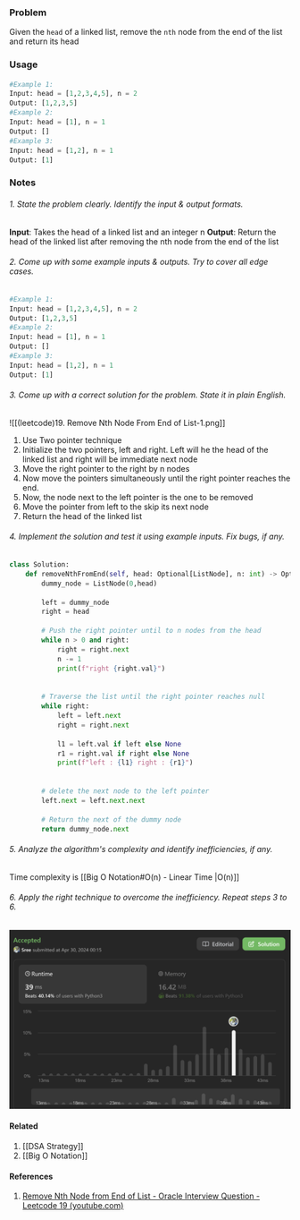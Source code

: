 ### Problem 
Given the `head` of a linked list, remove the `nth` node from the end of the list and return its head

### Usage 
```python 
#Example 1:
Input: head = [1,2,3,4,5], n = 2
Output: [1,2,3,5]
#Example 2:
Input: head = [1], n = 1
Output: []
#Example 3:
Input: head = [1,2], n = 1
Output: [1]
```
### Notes 
###### 1. State the problem clearly. Identify the input & output formats.
**Input**: 
Takes the head of a linked list and an integer n 
**Output**:
Return the head of the linked list after removing the nth node from the end of the list 
###### 2. Come up with some example inputs & outputs. Try to cover all edge cases.
```python 
#Example 1:
Input: head = [1,2,3,4,5], n = 2
Output: [1,2,3,5]
#Example 2:
Input: head = [1], n = 1
Output: []
#Example 3:
Input: head = [1,2], n = 1
Output: [1]
```
###### 3. Come up with a correct solution for the problem. State it in plain English.
![[(leetcode)19. Remove Nth Node From End of List-1.png]]
1. Use Two pointer technique 
2. Initialize the two pointers, left and right. Left will he the head of the linked list and right will be immediate next node 
3. Move the right pointer to the right by n nodes 
4. Now move the pointers simultaneously until the right pointer reaches the end. 
5. Now, the node next to the left pointer is the one to be removed 
6. Move the pointer from left to the skip its next node 
7. Return the head of the linked list
###### 4. Implement the solution and test it using example inputs. Fix bugs, if any.
```python
class Solution:
    def removeNthFromEnd(self, head: Optional[ListNode], n: int) -> Optional[ListNode]:
        dummy_node = ListNode(0,head)

        left = dummy_node
        right = head 

        # Push the right pointer until to n nodes from the head 
        while n > 0 and right: 
            right = right.next 
            n -= 1 
            print(f"right {right.val}")
        

        # Traverse the list until the right pointer reaches null
        while right: 
            left = left.next 
            right = right.next

            l1 = left.val if left else None 
            r1 = right.val if right else None 
            print(f"left : {l1} right : {r1}")


        # delete the next node to the left pointer  
        left.next = left.next.next 

        # Return the next of the dummy node 
        return dummy_node.next
```

###### 5. Analyze the algorithm's complexity and identify inefficiencies, if any.
Time complexity is [[Big O Notation#O(n) - Linear Time |O(n)]] 

###### 6. Apply the right technique to overcome the inefficiency. Repeat steps 3 to 6.


<img src="img/problem 19.png"/>

#### Related 
1. [[DSA Strategy]]
2. [[Big O Notation]]



#### References
1. [Remove Nth Node from End of List - Oracle Interview Question - Leetcode 19 (youtube.com)](https://www.youtube.com/watch?v=XVuQxVej6y8)